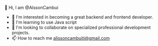 
👋 Hi, I am @AlssonCambui
- 👀 I'm interested in becoming a great backend and frontend developer.
- 🌱 I'm learning to use Java script
- 💞️ I'm looking to collaborate on specialized professional development projects.
- 📫 How to reach me alissoncambuiti@gmail.com

<!---
AlissonCambui/AlissonCambui is a ✨ special ✨ repository because its `README.md` (this file) appears in your GitHub profile.
You can click the Preview link to take a look at your changes.
